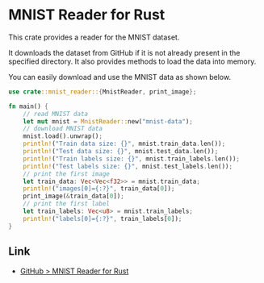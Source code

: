 # MNIST Reader for Rust

This crate provides a reader for the MNIST dataset.

It downloads the dataset from GitHub if it is not already present in the specified directory. It also provides methods to load the data into memory.

You can easily download and use the MNIST data as shown below.

```rust
use crate::mnist_reader::{MnistReader, print_image};

fn main() {
    // read MNIST data
    let mut mnist = MnistReader::new("mnist-data");
    // download MNIST data
    mnist.load().unwrap();
    println!("Train data size: {}", mnist.train_data.len());
    println!("Test data size: {}", mnist.test_data.len());
    println!("Train labels size: {}", mnist.train_labels.len());
    println!("Test labels size: {}", mnist.test_labels.len());
    // print the first image
    let train_data: Vec<Vec<f32>> = mnist.train_data;
    println!("images[0]={:?}", train_data[0]);
    print_image(&train_data[0]);
    // print the first label
    let train_labels: Vec<u8> = mnist.train_labels;
    println!("labels[0]={:?}", train_labels[0]);
}
```

## Link

- [GitHub > MNIST Reader for Rust](https://github.com/kujirahand/mnist_reader-rust)


